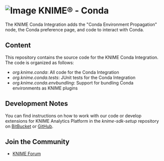 # ![Image](https://www.knime.com/files/knime_logo_github_40x40_4layers.png) KNIME® - Conda

The KNIME Conda Integration adds the "Conda Environment Propagation" node, the Conda preference page, and code to interact with Conda.

## Content

This repository contains the source code for the KNIME Conda Integration.
The code is organized as follows:

* _org.knime.conda_: All code for the Conda Integration
* _org.knime.conda.tests_: JUnit tests for the Conda Integration
* _org.knime.conda.envbundling_: Support for bundling Conda environments as KNIME plugins

## Development Notes

You can find instructions on how to work with our code or develop extensions for KNIME Analytics Platform in the _knime-sdk-setup_ repository on [BitBucket](https://bitbucket.org/KNIME/knime-sdk-setup) or [GitHub](http://github.com/knime/knime-sdk-setup).

## Join the Community

* [KNIME Forum](https://forum.knime.com/)
